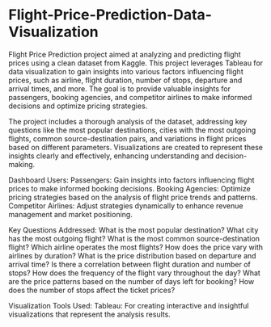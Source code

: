 # Flight-Price-Prediction-Data-Visualization
Flight Price Prediction project aimed at analyzing and predicting flight prices using a clean dataset from Kaggle. This project leverages Tableau for data visualization to gain insights into various factors influencing flight prices, such as airline, flight duration, number of stops, departure and arrival times, and more. The goal is to provide valuable insights for passengers, booking agencies, and competitor airlines to make informed decisions and optimize pricing strategies.

The project includes a thorough analysis of the dataset, addressing key questions like the most popular destinations, cities with the most outgoing flights, common source-destination pairs, and variations in flight prices based on different parameters. Visualizations are created to represent these insights clearly and effectively, enhancing understanding and decision-making.

Dashboard Users:
Passengers: Gain insights into factors influencing flight prices to make informed booking decisions.
Booking Agencies: Optimize pricing strategies based on the analysis of flight price trends and patterns.
Competitor Airlines: Adjust strategies dynamically to enhance revenue management and market positioning.

Key Questions Addressed:
What is the most popular destination?
What city has the most outgoing flight?
What is the most common source-destination flight?
Which airline operates the most flights?
How does the price vary with airlines by duration?
What is the price distribution based on departure and arrival time?
Is there a correlation between flight duration and number of stops?
How does the frequency of the flight vary throughout the day?
What are the price patterns based on the number of days left for booking?
How does the number of stops affect the ticket prices?

Visualization Tools Used:
Tableau: For creating interactive and insightful visualizations that represent the analysis results.
